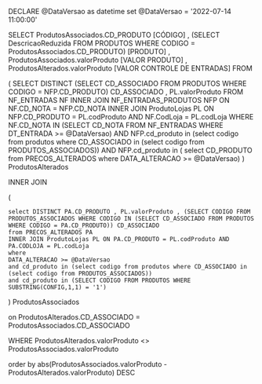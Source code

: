 DECLARE @DataVersao as datetime
set @DataVersao = '2022-07-14 11:00:00'

SELECT 
ProdutosAssociados.CD_PRODUTO [CÓDIGO] 
, (SELECT DescricaoReduzida FROM PRODUTOS WHERE CODIGO = ProdutosAssociados.CD_PRODUTO) [PRODUTO] 
, ProdutosAssociados.valorProduto [VALOR PRODUTO]
, ProdutosAlterados.valorProduto [VALOR CONTROLE DE ENTRADAS]
FROM 

(
	SELECT DISTINCT (SELECT CD_ASSOCIADO FROM PRODUTOS WHERE CODIGO = NFP.CD_PRODUTO) CD_ASSOCIADO , PL.valorProduto
	FROM 
	NF_ENTRADAS NF 
	INNER JOIN NF_ENTRADAS_PRODUTOS NFP ON NF.CD_NOTA = NFP.CD_NOTA
	INNER JOIN ProdutoLojas PL ON NFP.CD_PRODUTO = PL.codProduto AND NF.CodLoja = PL.codLoja 
	WHERE 
	NF.CD_NOTA IN (SELECT CD_NOTA FROM NF_ENTRADAS WHERE DT_ENTRADA >= @DataVersao)
	AND NFP.cd_produto in (select codigo from produtos where CD_ASSOCIADO in (select codigo from PRODUTOS_ASSOCIADOS))
	AND NFP.cd_produto in (	select CD_PRODUTO from PRECOS_ALTERADOS where DATA_ALTERACAO >= @DataVersao)
) ProdutosAlterados

INNER JOIN 

(

	select DISTINCT PA.CD_PRODUTO , PL.valorProduto , (SELECT CODIGO FROM PRODUTOS_ASSOCIADOS WHERE CODIGO IN (SELECT CD_ASSOCIADO FROM PRODUTOS WHERE CODIGO = PA.CD_PRODUTO)) CD_ASSOCIADO
	from PRECOS_ALTERADOS PA
	INNER JOIN ProdutoLojas PL ON PA.CD_PRODUTO = PL.codProduto AND PA.CODLOJA = PL.codLoja 
	where 
	DATA_ALTERACAO >= @DataVersao
	and cd_produto in (select codigo from produtos where CD_ASSOCIADO in (select codigo from PRODUTOS_ASSOCIADOS))
	and cd_produto in (SELECT CODIGO FROM PRODUTOS WHERE SUBSTRING(CONFIG,1,1) = '1')

) ProdutosAssociados

on ProdutosAlterados.CD_ASSOCIADO = ProdutosAssociados.CD_ASSOCIADO

WHERE ProdutosAlterados.valorProduto <> ProdutosAssociados.valorProduto

order by abs(ProdutosAssociados.valorProduto - ProdutosAlterados.valorProduto) DESC
